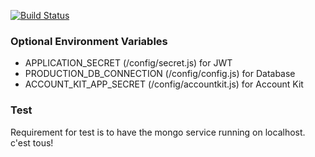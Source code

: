 [![Build Status](https://travis-ci.org/LogicalAddress/logicaladdressd.svg?branch=master)](https://travis-ci.org/LogicalAddress/logicaladdressd)

### Optional Environment Variables

+ APPLICATION_SECRET (/config/secret.js) for JWT
+ PRODUCTION_DB_CONNECTION (/config/config.js) for Database
+ ACCOUNT_KIT_APP_SECRET (/config/accountkit.js) for Account Kit

### Test

Requirement for test is to have the mongo service running on localhost. c'est tous!
